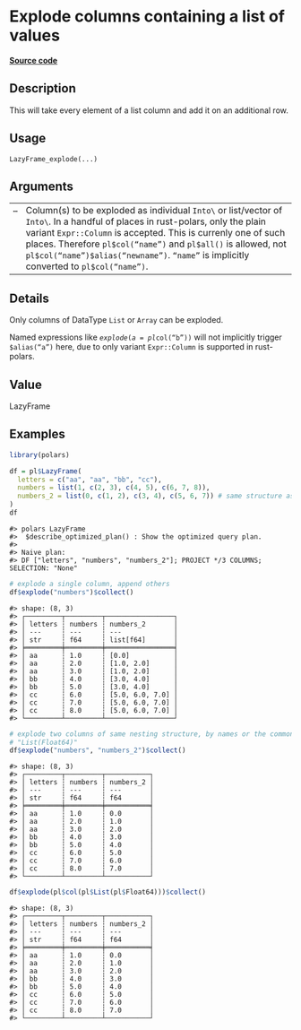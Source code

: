 

# Explode columns containing a list of values

[**Source code**](https://github.com/pola-rs/r-polars/tree/c47431ca69622f79ed7a3f1d7bfee6075ffabfee/R/lazyframe__lazy.R#L1688)

## Description

This will take every element of a list column and add it on an
additional row.

## Usage

<pre><code class='language-R'>LazyFrame_explode(...)
</code></pre>

## Arguments

<table>
<tr>
<td style="white-space: nowrap; font-family: monospace; vertical-align: top">
<code id="LazyFrame_explode_:_...">…</code>
</td>
<td>
Column(s) to be exploded as individual
<code style="white-space: pre;">Into\<Expr\></code> or list/vector of
<code style="white-space: pre;">Into\<Expr\></code>. In a handful of
places in rust-polars, only the plain variant <code>Expr::Column</code>
is accepted. This is currenly one of such places. Therefore
<code>pl$col(“name”)</code> and <code>pl$all()</code> is allowed, not
<code>pl$col(“name”)$alias(“newname”)</code>. <code>“name”</code> is
implicitly converted to <code>pl$col(“name”)</code>.
</td>
</tr>
</table>

## Details

Only columns of DataType <code>List</code> or <code>Array</code> can be
exploded.

Named expressions like <code style="white-space: pre;">$explode(a =
pl$col(“b”))</code> will not implicitly trigger
<code style="white-space: pre;">$alias(“a”)</code> here, due to only
variant <code>Expr::Column</code> is supported in rust-polars.

## Value

LazyFrame

## Examples

``` r
library(polars)

df = pl$LazyFrame(
  letters = c("aa", "aa", "bb", "cc"),
  numbers = list(1, c(2, 3), c(4, 5), c(6, 7, 8)),
  numbers_2 = list(0, c(1, 2), c(3, 4), c(5, 6, 7)) # same structure as numbers
)
df
```

    #> polars LazyFrame
    #>  $describe_optimized_plan() : Show the optimized query plan.
    #> 
    #> Naive plan:
    #> DF ["letters", "numbers", "numbers_2"]; PROJECT */3 COLUMNS; SELECTION: "None"

``` r
# explode a single column, append others
df$explode("numbers")$collect()
```

    #> shape: (8, 3)
    #> ┌─────────┬─────────┬─────────────────┐
    #> │ letters ┆ numbers ┆ numbers_2       │
    #> │ ---     ┆ ---     ┆ ---             │
    #> │ str     ┆ f64     ┆ list[f64]       │
    #> ╞═════════╪═════════╪═════════════════╡
    #> │ aa      ┆ 1.0     ┆ [0.0]           │
    #> │ aa      ┆ 2.0     ┆ [1.0, 2.0]      │
    #> │ aa      ┆ 3.0     ┆ [1.0, 2.0]      │
    #> │ bb      ┆ 4.0     ┆ [3.0, 4.0]      │
    #> │ bb      ┆ 5.0     ┆ [3.0, 4.0]      │
    #> │ cc      ┆ 6.0     ┆ [5.0, 6.0, 7.0] │
    #> │ cc      ┆ 7.0     ┆ [5.0, 6.0, 7.0] │
    #> │ cc      ┆ 8.0     ┆ [5.0, 6.0, 7.0] │
    #> └─────────┴─────────┴─────────────────┘

``` r
# explode two columns of same nesting structure, by names or the common dtype
# "List(Float64)"
df$explode("numbers", "numbers_2")$collect()
```

    #> shape: (8, 3)
    #> ┌─────────┬─────────┬───────────┐
    #> │ letters ┆ numbers ┆ numbers_2 │
    #> │ ---     ┆ ---     ┆ ---       │
    #> │ str     ┆ f64     ┆ f64       │
    #> ╞═════════╪═════════╪═══════════╡
    #> │ aa      ┆ 1.0     ┆ 0.0       │
    #> │ aa      ┆ 2.0     ┆ 1.0       │
    #> │ aa      ┆ 3.0     ┆ 2.0       │
    #> │ bb      ┆ 4.0     ┆ 3.0       │
    #> │ bb      ┆ 5.0     ┆ 4.0       │
    #> │ cc      ┆ 6.0     ┆ 5.0       │
    #> │ cc      ┆ 7.0     ┆ 6.0       │
    #> │ cc      ┆ 8.0     ┆ 7.0       │
    #> └─────────┴─────────┴───────────┘

``` r
df$explode(pl$col(pl$List(pl$Float64)))$collect()
```

    #> shape: (8, 3)
    #> ┌─────────┬─────────┬───────────┐
    #> │ letters ┆ numbers ┆ numbers_2 │
    #> │ ---     ┆ ---     ┆ ---       │
    #> │ str     ┆ f64     ┆ f64       │
    #> ╞═════════╪═════════╪═══════════╡
    #> │ aa      ┆ 1.0     ┆ 0.0       │
    #> │ aa      ┆ 2.0     ┆ 1.0       │
    #> │ aa      ┆ 3.0     ┆ 2.0       │
    #> │ bb      ┆ 4.0     ┆ 3.0       │
    #> │ bb      ┆ 5.0     ┆ 4.0       │
    #> │ cc      ┆ 6.0     ┆ 5.0       │
    #> │ cc      ┆ 7.0     ┆ 6.0       │
    #> │ cc      ┆ 8.0     ┆ 7.0       │
    #> └─────────┴─────────┴───────────┘
